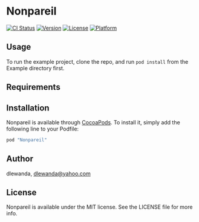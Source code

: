 # Nonpareil

[![CI Status](http://img.shields.io/travis/dlewanda/Nonpareil.svg?style=flat)](https://travis-ci.org/dlewanda/Nonpareil)
[![Version](https://img.shields.io/cocoapods/v/Nonpareil.svg?style=flat)](http://cocoapods.org/pods/Nonpareil)
[![License](https://img.shields.io/cocoapods/l/Nonpareil.svg?style=flat)](http://cocoapods.org/pods/Nonpareil)
[![Platform](https://img.shields.io/cocoapods/p/Nonpareil.svg?style=flat)](http://cocoapods.org/pods/Nonpareil)

## Usage

To run the example project, clone the repo, and run `pod install` from the Example directory first.

## Requirements

## Installation

Nonpareil is available through [CocoaPods](http://cocoapods.org). To install
it, simply add the following line to your Podfile:

```ruby
pod "Nonpareil"
```

## Author

dlewanda, dlewanda@yahoo.com

## License

Nonpareil is available under the MIT license. See the LICENSE file for more info.
